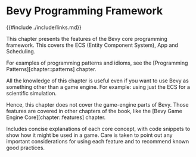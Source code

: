 # Bevy Programming Framework

{{#include ./include/links.md}}

This chapter presents the features of the Bevy core programming framework. This
covers the ECS (Entity Component System), App and Scheduling.

For examples of programming patterns and idioms, see the [Programming
Patterns][chapter::patterns] chapter.

All the knowledge of this chapter is useful even if you want to use Bevy as
something other than a game engine. For example: using just the ECS for a
scientific simulation.

Hence, this chapter does not cover the game-engine parts of Bevy. Those
features are covered in other chapters of the book, like the [Bevy Game
Engine Core][chapter::features] chapter.

Includes concise explanations of each core concept, with code snippets to
show how it might be used in a game. Care is taken to point out any important
considerations for using each feature and to recommend known good practices.
